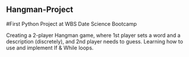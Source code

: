 ## Hangman-Project

#First Python Project at WBS Date Science Bootcamp

Creating a 2-player Hangman game, where 1st player sets a word and a description (discretely), and 2nd player needs to guess. 
Learning how to use and implement If & While loops.
